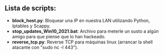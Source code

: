 ## Lista de scripts:

* <b>block_host.py</b>: Bloquear una IP en nuestra LAN utilizando Python, Iptables y Scappy.
* <b>stop_updates_Win10_2021.bat</b>: Archivo para meterle un susto a algún amigo para que piense que lo han hackeado.
* <b>reverse_tcp.py</b>: Reverse TCP para máquinas linux (arrancar la shell atacante con "sudo nc -l 443").
